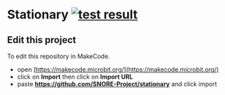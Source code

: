 # Stationary [![test result](https://img.shields.io/github/workflow/status/SNORE-Project/stationary/CI?label=tests&logo=typescript)](https://github.com/SNORE-Project/stationary/actions/workflows/CI.yml)

## Edit this project

To edit this repository in MakeCode.

* open [https://makecode.microbit.org/](https://makecode.microbit.org/)
* click on **Import** then click on **Import URL**
* paste **https://github.com/SNORE-Project/stationary** and click import